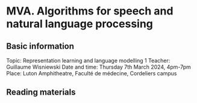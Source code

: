 # MVA. Algorithms for speech and natural language processing

## Basic information

Topic: Representation learning and language modelling 1
Teacher: Guillaume Wisniewski
Date and time: Thursday 7th March 2024, 4pm-7pm
Place: Luton Amphitheatre, Faculté de médecine, Cordeliers campus


## Reading materials